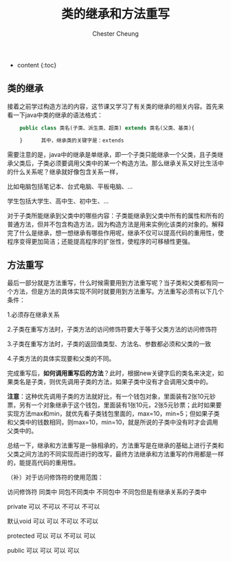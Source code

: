 ﻿---
layout: post
title:  "类的继承和方法重写"
categories: Java
tags:  Java
author: Chester Cheung
---

* content
{:toc}


## 类的继承
接着之前学过构造方法的内容，这节课又学习了有关类的继承的相关内容。首先来看一下java中类的继承的语法格式：


```php
	public class 类名(子类、派生类、超类) extends 类名(父类、基类){

	}      其中，继承类的关键字是：extends
```

需要注意的是，java中的继承是单继承，即一个子类只能继承一个父类，且子类继承父类后，子类必须要调用父类中的某一个构造方法。那么继承关系又好比生活中的什么关系呢？继承就好像包含关系一样，








比如电脑包括笔记本、台式电脑、平板电脑、…

学生包括大学生、高中生、初中生、…


对于子类所能继承到父类中的哪些内容：子类能继承到父类中所有的属性和所有的普通方法，但并不包含构造方法，因为构造方法是用来实例化该类的对象的。解释完了什么是继承，想一想继承有哪些作用呢，继承不仅可以提高代码的重用性，使程序变得更加简洁；还能提高程序的扩张性，使程序的可移植性更强。



## 方法重写
最后一部分就是方法重写，什么时候需要用到方法重写呢？当子类和父类都有同一个方法，但是方法的具体实现不同时就要用到方法重写。方法重写必须有以下几个条件：



1.必须存在继承关系


2.子类在重写方法时，子类方法的访问修饰符要大于等于父类方法的访问修饰符


3.子类在重写方法时，子类的返回值类型、方法名、参数都必须和父类的一致


4.子类方法的具体实现要和父类的不同。



完成重写后，**如何调用重写后的方法**？此时，根据new关键字后的类名来决定，如果类名是子类，则优先调用子类的方法，如果子类中没有才会调用父类中的。



**注意**：这种优先调用子类的方法就好比，有一个钱包对象，里面装有2张10元钞票，另有一个对象继承于这个钱包，里面装有1张10元，2张5元钞票；此时如果要实现方法max和min，就优先看子类钱包里面的，max=10，min=5；但如果子类和父类中的钱数相同，则max=10，min=10，就是所说的子类中没有时才会调用父类中的。


总结一下，继承和方法重写是一脉相承的，方法重写是在继承的基础上进行子类和父类之间方法的不同实现而进行的改写，最终方法继承和方法重写的作用都是一样的，能提高代码的重用性。



（补）对于访问修饰符的使用范围：

访问修饰符	同类中	同包不同类中	不同包中	不同包但是有继承关系的子类中

private		可以	不可以	不可以	不可以

默认void		可以	可以	不可以	不可以

protected	可以	可以	不可以	可以

public		可以	可以	可以	可以
 

